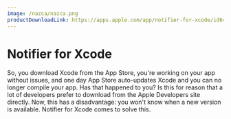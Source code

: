 ```yaml
---
image: /nazca/nazca.png
productDownloadLink: https://apps.apple.com/app/notifier-for-xcode/id6463956526
---
```

# Notifier for Xcode
So, you download Xcode from the App Store, you're working on your app without issues, and one day App Store auto-updates Xcode and you can no longer compile your app. Has that happened to you? Is this for reason that a lot of developers prefer to download from the Apple Developers site directly. Now, this has a disadvantage: you won't know when a new version is available. Notifier for Xcode comes to solve this.
